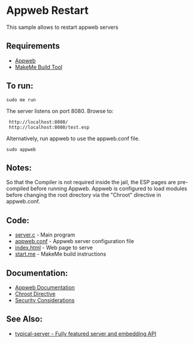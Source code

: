 Appweb Restart
===

This sample allows to restart appweb servers 

Requirements
---
* [Appweb](https://embedthis.com/appweb/download.html)
* [MakeMe Build Tool](https://embedthis.com/e/download.html)

To run:
---
    sudo me run

The server listens on port 8080. Browse to:

     http://localhost:8080/
     http://localhost:8080/test.esp

Alternatively, run appweb to use the appweb.conf file.

    sudo appweb

Notes:
---
So that the Compiler is not required inside the jail, the ESP pages are pre-compiled before running Appweb.
Appweb is configured to load modules before changing the root directory via the "Chroot" directive in appweb.conf.

Code:
---
* [server.c](server.c) - Main program
* [appweb.conf](appweb.conf) - Appweb server configuration file
* [index.html](index.html) - Web page to serve
* [start.me](start.me) - MakeMe build instructions

Documentation:
---
* [Appweb Documentation](https://embedthis.com/appweb/doc/index.html)
* [Chroot Directive](https://embedthis.com/appweb/doc/users/dir/server.html#chroot)
* [Security Considerations](https://embedthis.com/appweb/doc/users/security.html)

See Also:
---
* [typical-server - Fully featured server and embedding API](../typical-server/README.md)
